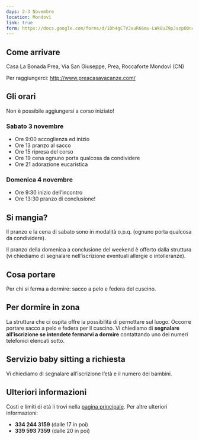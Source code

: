 ```yaml
---
days: 2-3 Novembre
location: Mondovì
link: true
form: https://docs.google.com/forms/d/1Dh4gCTVJxuR66mv-LWk8uZ9pJszpO0ncrjE-7Uo5GPs
---
```


## Come arrivare
Casa La Bonada Prea,
Via San Giuseppe, Prea,
Roccaforte Mondovì (CN)

Per raggiungerci: <http://www.preacasavacanze.com/>


## Gli orari

Non è possibile aggiungersi a corso iniziato!

### Sabato 3 novembre 
- Ore 9:00 accoglienza ed inizio
- Ore 13 pranzo al sacco
- Ore 15 ripresa del corso
- Ore 19 cena ognuno porta qualcosa da condividere
- Ore 21 adorazione eucaristica

### Domenica 4 novembre
- Ore 9:30 inizio dell’incontro
- Ore 13:30 pranzo di conclusione!

## Si mangia?
Il pranzo e la cena di sabato sono in modalità o.p.q. (ognuno porta qualcosa da condividere).

Il pranzo della domenica a conclusione del weekend è offerto dalla struttura (vi chiediamo di segnalare nell’iscrizione eventuali allergie o intolleranze).

## Cosa portare
Per chi si ferma a dormire: sacco a pelo e federa del cuscino.

## Per dormire in zona
La struttura che ci ospita offre la possibilità di pernottare sul luogo. Occorre portare sacco a pelo e federa per il cuscino. Vi chiediamo di **segnalare all’iscrizione se intendete fermarvi a dormire** contattando uno dei numeri telefonici elencati sotto.

## Servizio baby sitting a richiesta
Vi chiediamo di segnalare all’iscrizione l’età e il numero dei bambini.

## Ulteriori informazioni

Costi e limiti di etá li trovi nella [pagina principale]({{site.baseurl}}/). Per altre ulteriori informazioni:

- **334 244 3159** (dalle 17 in poi)
- **339 593 7359** (dalle 20 in poi)